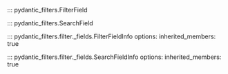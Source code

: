 
::: pydantic_filters.FilterField

::: pydantic_filters.SearchField

::: pydantic_filters.filter._fields.FilterFieldInfo
    options:
        inherited_members: true

::: pydantic_filters.filter._fields.SearchFieldInfo
    options:
        inherited_members: true
